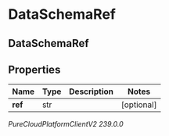 # DataSchemaRef

## DataSchemaRef

## Properties

|Name | Type | Description | Notes|
|------------ | ------------- | ------------- | -------------|
| **ref** | str |  | [optional] |



_PureCloudPlatformClientV2 239.0.0_
